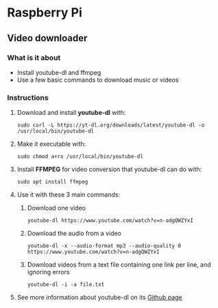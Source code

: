 # Raspberry Pi

## Video downloader

### What is it about
- Install youtube-dl and ffmpeg
- Use a few basic commands to download music or videos

### Instructions
1. Download and install **youtube-dl** with:

   ```shell
   sudo curl -L https://yt-dl.org/downloads/latest/youtube-dl -o /usr/local/bin/youtube-dl
   ```
   
2. Make it executable with:

   ```shell
   sudo chmod a+rx /usr/local/bin/youtube-dl
   ```
   
3. Install **FFMPEG** for video conversion that youtube-dl can do with:

   ```shell
   sudo apt install ffmpeg
   ```
   
3. Use it with these 3 main commands:
   1. Download one video
      ```shell
	  youtube-dl https://www.youtube.com/watch?v=n-adgQWZYxI
	  ```
	  
   2. Download the audio from a video
      
	  ```shell
	  youtube-dl -x --audio-format mp3 --audio-quality 0 https://www.youtube.com/watch?v=n-adgQWZYxI
	  ```
   3. Download videos from a text file containing one link per line, and ignoring errors
      
	  ```shell
	  youtube-dl -i -a file.txt
	  ```

4. See more information about youtube-dl on its [Github page](https://github.com/rg3/youtube-dl/blob/master/README.md#options)
